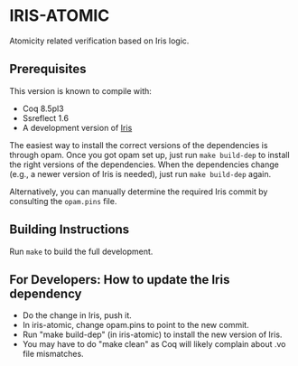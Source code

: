 # IRIS-ATOMIC

Atomicity related verification based on Iris logic.

## Prerequisites

This version is known to compile with:

 - Coq 8.5pl3
 - Ssreflect 1.6
 - A development version of [Iris](https://gitlab.mpi-sws.org/FP/iris-coq/)

The easiest way to install the correct versions of the dependencies is through
opam.  Once you got opam set up, just run `make build-dep` to install the right
versions of the dependencies.  When the dependencies change (e.g., a newer
version of Iris is needed), just run `make build-dep` again.

Alternatively, you can manually determine the required Iris commit by consulting
the `opam.pins` file.

## Building Instructions

Run `make` to build the full development.

## For Developers: How to update the Iris dependency

- Do the change in Iris, push it.
- In iris-atomic, change opam.pins to point to the new commit.
- Run "make build-dep" (in iris-atomic) to install the new version of Iris.
- You may have to do "make clean" as Coq will likely complain about .vo file
  mismatches.
